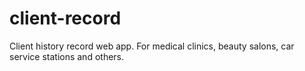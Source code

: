 # client-record
Client history record web app. For medical clinics, beauty salons, car service stations and others.
